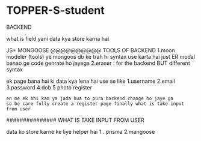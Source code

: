 # TOPPER-S-student
BACKEND

what is field 
yani data kya store karna hai 

JS+ MONGOOSE
@@@@@@@@@@ TOOLS OF BACKEND 
1.moon modeler (tools)   ye mongoos db ke trah hi syntax use karta hai 
                                                                   just ER modal banao ge code genrate ho jayega
2.eraser : for the backend BUT different syntax

ek page bana hai ki data kya lena hai use se 
like
1.username
2.email
3.password
4.dob
5 photo 
    register 

    en me ek bhi kam ya jada hua to pura backend change ho jaye ga 
    so be care fully create a register page finally what is take input from user

  ############### WHAT IS TAKE INPUT FROM USER 

  data ko store karne ke liye helper hai
  1 . prisma     2.mangoose
  

